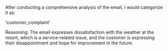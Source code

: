 After conducting a comprehensive analysis of the email, I would categorize it as:

'customer_complaint'

Reasoning: The email expresses dissatisfaction with the weather at the resort, which is a service-related issue, and the customer is expressing their disappointment and hope for improvement in the future.